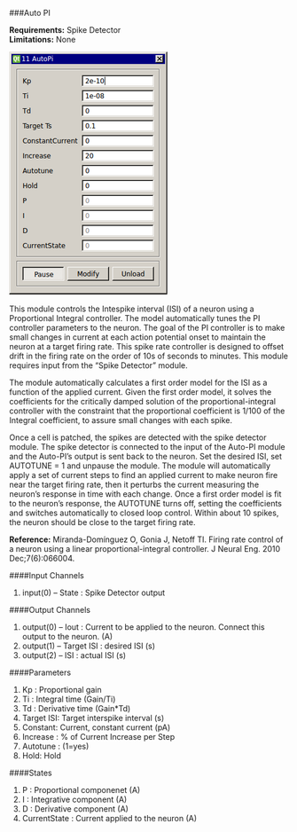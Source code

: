 ###Auto PI

**Requirements:** Spike Detector  
**Limitations:** None  

![Auto PI GUI](auto-pi.png)

<!--start-->
This module controls the Intespike interval (ISI) of a neuron using a Proportional Integral controller. The model automatically tunes the PI controller parameters to the neuron. The goal of the PI controller is to make small changes in current at each action potential onset to maintain the neuron at a target firing rate. This spike rate controller is designed to offset drift in the firing rate on the order of 10s of seconds to minutes. This module requires input from the “Spike Detector” module.

The module automatically calculates a first order model for the ISI as a function of the applied current. Given the first order model, it solves the coefficients for the critically damped solution of the proportional-integral controller with the constraint that the proportional coefficient is 1/100 of the Integral coefficient, to assure small changes with each spike.  

Once a cell is patched, the spikes are detected with the spike detector module. The spike detector is connected to the input of the Auto-PI module and the Auto-PI’s output is sent back to the neuron. Set the desired ISI, set AUTOTUNE = 1 and unpause the module. The module will automatically apply a set of current steps to find an applied current to make neuron fire near the target firing rate, then it perturbs the current measuring the neuron’s response in time with each change. Once a first order model is fit to the neuron’s response, the AUTOTUNE turns off, setting the coefficients and switches automatically to closed loop control. Within about 10 spikes, the neuron should be close to the target firing rate.  

**Reference:** Miranda-Domínguez O, Gonia J, Netoff TI. Firing rate control of a neuron using a linear proportional-integral controller. J Neural Eng. 2010 Dec;7(6):066004.
<!--end-->

####Input Channels

1. input(0) – State : Spike Detector output

####Output Channels

1. output(0) – Iout : Current to be applied to the neuron. Connect this output to the neuron. (A)
2. output(1) – Target ISI : desired ISI (s)
3. output(2) – ISI : actual ISI (s)

####Parameters

1. Kp : Proportional gain
2. Ti : Integral time (Gain/Ti)
3. Td : Derivative time (Gain\*Td)
4. Target ISI: Target interspike interval (s)
5. Constant: Current, constant current (pA)
6. Increase : % of Current Increase per Step
7. Autotune : (1=yes)
8. Hold: Hold

####States

1. P : Proportional componenet (A)
2. I : Integrative component (A)
3. D : Derivative component (A)
4. CurrentState : Current applied to the neuron (A)

